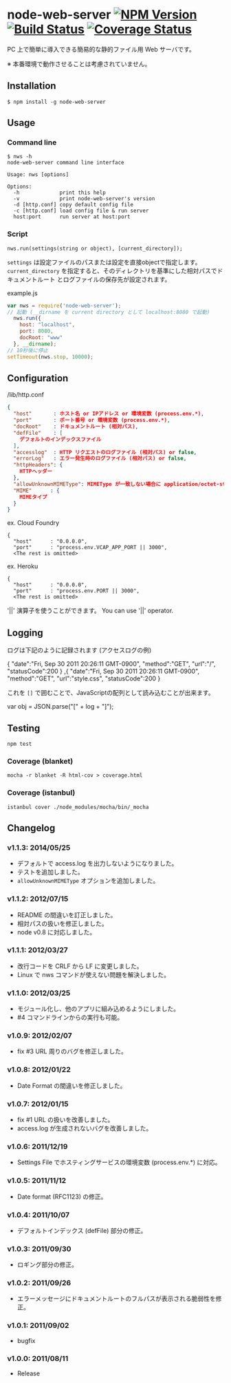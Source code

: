 node-web-server [![NPM Version][npm-img]][npm-url] [![Build Status][travis-img]][travis-url] [![Coverage Status][coveralls-img]][coveralls-url]
===============
PC 上で簡単に導入できる簡易的な静的ファイル用 Web サーバです。

※ 本番環境で動作させることは考慮されていません。

Installation
------------
```
$ npm install -g node-web-server
```

Usage
-----
### Command line
```
$ nws -h
node-web-server command line interface

Usage: nws [options]

Options:
  -h             print this help
  -v             print node-web-server's version
  -d [http.conf] copy default config file
  -c [http.conf] load config file & run server
  host:port      run server at host:port
```

### Script
```
nws.run(settings(string or object), [current_directory]);
```

`settings` は設定ファイルのパスまたは設定を直接objectで指定します。
`current_directory` を指定すると、そのディレクトリを基準にした相対パスでドキュメントルート
とログファイルの保存先が設定されます。

example.js
```js
var nws = require('node-web-server');
// 起動 (__dirname を current directory として localhost:8080 で起動)
  nws.run({
    host: "localhost",
    port: 8080,
    docRoot: "www"
  }, __dirname);
// 10秒後に停止
setTimeout(nws.stop, 10000);
```

Configuration
-------------
/lib/http.conf
```json
{
  "host"       : ホスト名 or IPアドレス or 環境変数 (process.env.*),
  "port"       : ポート番号 or 環境変数 (process.env.*),
  "docRoot"    : ドキュメントルート (相対パス),
  "defFile"    : [
    デフォルトのインデックスファイル
  ],
  "accesslog"  : HTTP リクエストのログファイル (相対パス) or false,
  "errorLog"   : エラー発生時のログファイル (相対パス) or false,
  "httpHeaders": {
    HTTPヘッダー
  },
  "allowUnknownMIMEType": MIMEType が一致しない場合に application/octet-stream で転送することを許可します true or false,
  "MIME"      : {
    MIMEタイプ
  }
}
```

ex. Cloud Foundry
```
{
  "host"      : "0.0.0.0",
  "port"      : "process.env.VCAP_APP_PORT || 3000",
  <The rest is omitted>
```

ex. Heroku
```
{
  "host"      : "0.0.0.0",
  "port"      : "process.env.PORT || 3000",
  <The rest is omitted>
```

'||' 演算子を使うことができます。
You can use '||' operator.

Logging
-------
ログは下記のように記録されます (アクセスログの例)

  {
    "date":"Fri, Sep 30 2011 20:26:11 GMT-0900",
    "method":"GET",
    "url":"/",
    "statusCode":200
  }
  ,{
    "date":"Fri, Sep 30 2011 20:26:11 GMT-0900",
    "method":"GET",
    "url":"style.css",
    "statusCode":200
  }

これを `[]` で囲むことで、JavaScriptの配列として読み込むことが出来ます。

  var obj = JSON.parse("[" + log + "]");

Testing
-------
```
npm test
```

### Coverage (blanket)
```
mocha -r blanket -R html-cov > coverage.html
```

### Coverage (istanbul)
```
istanbul cover ./node_modules/mocha/bin/_mocha
```

Changelog
---------
### v1.1.3: 2014/05/25
- デフォルトで access.log を出力しないようになりました。
- テストを追加しました。
- `allowUnknownMIMEType` オプションを追加しました。

### v1.1.2: 2012/07/15
- README の間違いを訂正しました。
- 相対パスの扱いを修正しました。
- node v0.8 に対応しました。

### v1.1.1: 2012/03/27
- 改行コードを CRLF から LF に変更しました。
- Linux で nws コマンドが使えない問題を解決しました。

### v1.1.0: 2012/03/25
- モジュール化し、他のアプリに組み込めるようにしました。
- #4 コマンドラインからの実行も可能。

### v1.0.9: 2012/02/07
- fix #3 URL 周りのバグを修正しました。

### v1.0.8: 2012/01/22
- Date Format の間違いを修正しました。

### v1.0.7: 2012/01/15
- fix #1 URL の扱いを改善しました。
- access.log が生成されないバグを改善しました。

### v1.0.6: 2011/12/19
- Settings File でホスティングサービスの環境変数 (process.env.*) に対応。

### v1.0.5: 2011/11/12
- Date format (RFC1123) の修正。

### v1.0.4: 2011/10/07
- デフォルトインデックス (defFile) 部分の修正。

### v1.0.3: 2011/09/30
- ロギング部分の修正。

### v1.0.2: 2011/09/26
- エラーメッセージにドキュメントルートのフルパスが表示される脆弱性を修正。

### v1.0.1: 2011/09/02
- bugfix

### v1.0.0: 2011/08/11
- Release

[npm-url]: https://www.npmjs.org/package/node-web-server
[npm-img]: https://img.shields.io/npm/v/node-web-server.svg?style=flat
[travis-url]: https://travis-ci.org/ww24/node-web-server
[travis-img]: https://img.shields.io/travis/ww24/node-web-server.svg?branch=master&style=flat
[coveralls-url]: https://coveralls.io/r/ww24/node-web-server?branch=master
[coveralls-img]: https://img.shields.io/coveralls/ww24/node-web-server.svg?style=flat
